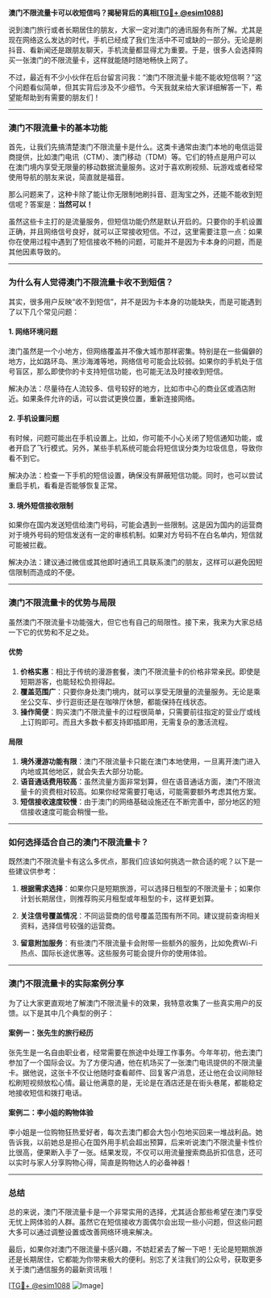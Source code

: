 **澳门不限流量卡可以收短信吗？揭秘背后的真相[[TG💪+ @esim1088](https://t.me/s/esim1088)]**

说到澳门旅行或者长期居住的朋友，大家一定对澳门的通讯服务有所了解。尤其是现在网络这么发达的时代，手机已经成了我们生活中不可或缺的一部分。无论是刷抖音、看新闻还是跟朋友聊天，手机流量都显得尤为重要。于是，很多人会选择购买一张澳门的不限流量卡，这样就能随时随地畅快上网了。

不过，最近有不少小伙伴在后台留言问我：“澳门不限流量卡能不能收短信啊？”这个问题看似简单，但其实背后涉及不少细节。今天我就来给大家详细解答一下，希望能帮助到有需要的朋友们！

---

### **澳门不限流量卡的基本功能**
首先，让我们先搞清楚澳门不限流量卡是什么。这类卡通常由澳门本地的电信运营商提供，比如澳门电讯（CTM）、澳门移动（TDM）等。它们的特点是用户可以在澳门境内享受无限量的移动数据流量服务。这对于喜欢刷视频、玩游戏或者经常使用导航的朋友来说，简直就是福音。

那么问题来了，这种卡除了能让你无限制地刷抖音、逛淘宝之外，还能不能收到短信呢？答案是：**当然可以！**

虽然这些卡主打的是流量服务，但短信功能仍然是默认开启的。只要你的手机设置正确，并且网络信号良好，就可以正常接收短信。不过，这里需要注意一点：如果你在使用过程中遇到了短信接收不畅的问题，可能并不是因为卡本身的问题，而是其他因素导致的。

---

### **为什么有人觉得澳门不限流量卡收不到短信？**
其实，很多用户反映“收不到短信”，并不是因为卡本身的功能缺失，而是可能遇到了以下几个常见问题：

#### **1. 网络环境问题**
澳门虽然是一个小地方，但网络覆盖并不像大城市那样密集。特别是在一些偏僻的地方，比如路环岛、黑沙海滩等地，网络信号可能会比较弱。如果你的手机处于信号盲区，那么即使你的卡支持短信功能，也可能无法及时接收到短信。

解决办法：尽量待在人流较多、信号较好的地方，比如市中心的商业区或酒店附近。如果条件允许的话，可以尝试更换位置，重新连接网络。

#### **2. 手机设置问题**
有时候，问题可能出在手机设置上。比如，你可能不小心关闭了短信通知功能，或者开启了飞行模式。另外，某些手机系统可能会将短信误分类为垃圾信息，导致你看不到它。

解决办法：检查一下手机的短信设置，确保没有屏蔽短信功能。同时，也可以尝试重启手机，看看是否能够恢复正常。

#### **3. 境外短信接收限制**
如果你在国内发送短信给澳门号码，可能会遇到一些限制。这是因为国内的运营商对于境外号码的短信发送有一定的审核机制。如果对方号码不在白名单内，短信就可能被拦截。

解决办法：建议通过微信或其他即时通讯工具联系澳门的朋友，这样可以避免因短信限制而造成的不便。

---

### **澳门不限流量卡的优势与局限**
虽然澳门不限流量卡功能强大，但它也有自己的局限性。接下来，我来为大家总结一下它的优势和不足之处。

#### **优势**
1. **价格实惠**：相比于传统的漫游套餐，澳门不限流量卡的价格非常亲民。即使是短期游客，也能轻松负担得起。
2. **覆盖范围广**：只要你身处澳门境内，就可以享受无限量的流量服务。无论是乘坐公交车、步行逛街还是在咖啡厅休憩，都能保持在线状态。
3. **操作简便**：购买澳门不限流量卡的过程很简单，只需要前往指定的营业厅或线上订购即可。而且大多数卡都支持即插即用，无需复杂的激活流程。

#### **局限**
1. **境外漫游功能有限**：澳门不限流量卡只能在澳门本地使用，一旦离开澳门进入内地或其他地区，就会失去大部分功能。
2. **语音通话费用较高**：虽然流量方面非常划算，但在语音通话方面，澳门不限流量卡的资费相对较高。如果你经常需要打电话，可能需要额外考虑其他方案。
3. **短信接收速度较慢**：由于澳门的网络基础设施还在不断完善中，部分地区的短信接收速度可能会稍慢一些。

---

### **如何选择适合自己的澳门不限流量卡？**
既然澳门不限流量卡有这么多优点，那我们应该如何挑选一款合适的呢？以下是一些建议供参考：

1. **根据需求选择**：如果你只是短期旅游，可以选择日租型的不限流量卡；如果你计划长期居住，则推荐购买月租型或年租型的卡，这样更划算。
   
2. **关注信号覆盖情况**：不同运营商的信号覆盖范围有所不同。建议提前查询相关资料，选择信号较强的运营商。

3. **留意附加服务**：有些澳门不限流量卡会附带一些额外的服务，比如免费Wi-Fi热点、国际长途优惠等。这些服务可能会提升你的使用体验。

---

### **澳门不限流量卡的实际案例分享**
为了让大家更直观地了解澳门不限流量卡的效果，我特意收集了一些真实用户的反馈。以下是其中几个典型的例子：

#### **案例一：张先生的旅行经历**
张先生是一名自由职业者，经常需要在旅途中处理工作事务。今年年初，他去澳门参加了一个国际会议。为了方便沟通，他在机场买了一张澳门电讯提供的不限流量卡。据他说，这张卡不仅让他随时查看邮件、回复客户消息，还让他在会议间隙轻松刷短视频放松心情。最让他满意的是，无论是在酒店还是在街头巷尾，都能稳定地接收短信和拨打电话。

#### **案例二：李小姐的购物体验**
李小姐是一位购物狂热爱好者，每次去澳门都会大包小包地买回来一堆战利品。她告诉我，以前她总是担心在国外用手机会超出预算，后来听说澳门不限流量卡性价比很高，便果断入手了一张。结果发现，不仅可以用流量搜索商品折扣信息，还可以实时与家人分享购物心得，简直是购物达人的必备神器！

---

### **总结**
总的来说，澳门不限流量卡是一个非常实用的选择，尤其适合那些希望在澳门享受无忧上网体验的人群。虽然它在短信接收方面偶尔会出现一些小问题，但这些问题大多可以通过调整设置或改善网络环境来解决。

最后，如果你对澳门不限流量卡感兴趣，不妨赶紧去了解一下吧！无论是短期旅游还是长期居住，它都能为你带来极大的便利。别忘了关注我们的公众号，获取更多关于澳门通信服务的最新资讯哦！

[[TG💪+ @esim1088](https://t.me/s/esim1088) ![Image](https://i.postimg.cc/4NQfJmqS/Snipaste-2025-05-13-00-14-12.png)]
